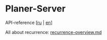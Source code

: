 # Planer-Server

API-reference [[ru](PROTOCOL.RU.md) | [en](PROTOCOL.EN.md)]

All about recurrence: [recurrence-overview.md](https://github.com/bmoeskau/Extensible/blob/master/recurrence-overview.md)